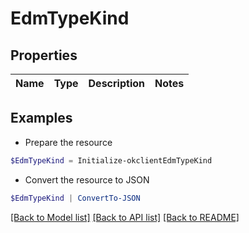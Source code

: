 # EdmTypeKind
## Properties

Name | Type | Description | Notes
------------ | ------------- | ------------- | -------------

## Examples

- Prepare the resource
```powershell
$EdmTypeKind = Initialize-okclientEdmTypeKind 
```

- Convert the resource to JSON
```powershell
$EdmTypeKind | ConvertTo-JSON
```

[[Back to Model list]](../README.md#documentation-for-models) [[Back to API list]](../README.md#documentation-for-api-endpoints) [[Back to README]](../README.md)


